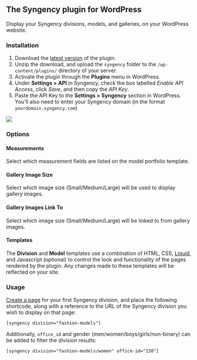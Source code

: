 ## The Syngency plugin for WordPress ##

Display your Syngency divisions, models, and galleries, on your WordPress website.

### Installation ###

1. Download the [latest version](https://github.com/syngency/wordpress-plugin/archive/master.zip) of the plugin.
1. Unzip the download, and upload the `syngency` folder to the `/wp-content/plugins/` directory of your server.
1. Activate the plugin through the **Plugins** menu in WordPress.
1. Under **Settings > API** in Syngency, check the box labelled _Enable API Access_, click _Save_, and then copy the _API Key_.
1. Paste the API Key to the **Settings > Syngency** section in WordPress. You'll also need to enter your Syngency domain (in the format `yourdomain.syngency.com`)

<img src="https://downloads.intercomcdn.com/i/o/92490016/cd21b7d875239b124b28c393/image.png">

### Options ###

#### Measurements ####
Select which measurement fields are listed on the model portfolio template.

#### Gallery Image Size #####
Select which image size (Small/Medium/Large) will be used to display gallery images.

#### Gallery Images Link To ####
Select which image size (Small/Medium/Large) will be linked to from gallery images.

#### Templates ####

The **Division** and **Model** templates use a combination of HTML, CSS, [Liquid](https://www.shopify.com/partners/shopify-cheat-sheet), and Javascript (optional) to control the look and functionality of the pages rendered by the plugin. Any changes made to these templates will be reflected on your site.

### Usage ###

[Create a page](https://wordpress.org/support/article/pages/#creating-pages) for your first Syngency division, and place the following shortcode, along with a reference to the URL of the Syngency division you wish to display on that page:

`[syngency division="fashion-models"]`

Additionally, `office_id` and gender (men/women/boys/girls/non-binary) can be added to filter the division results:

`[syngency division="fashion-models/women" office-id="138"]`
